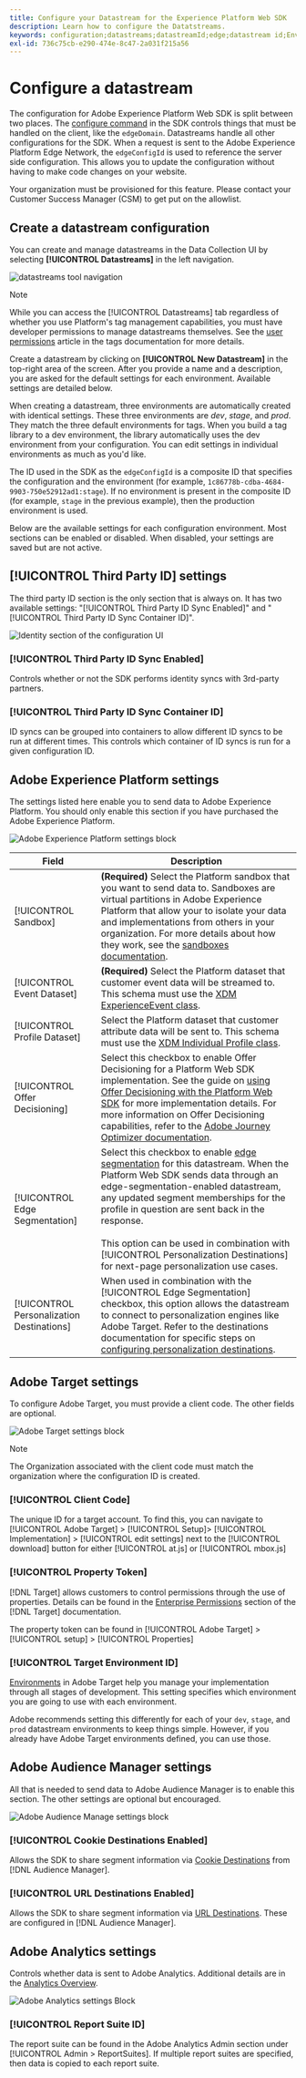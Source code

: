 ```yaml
---
title: Configure your Datastream for the Experience Platform Web SDK
description: Learn how to configure the Datatstreams. 
keywords: configuration;datastreams;datastreamId;edge;datastream id;Environment Settings;edgeConfigId;identity;id sync enabled;ID Sync Container ID;Sandbox;Streaming Inlet;Event Dataset;target;client code;Property Token;Target Environment ID;Cookie Destinations;url Destinations;Analytics Settings Blockreport suite id;
exl-id: 736c75cb-e290-474e-8c47-2a031f215a56
---
```


# Configure a datastream

The configuration for Adobe Experience Platform Web SDK is split between two places. The [configure command](configuring-the-sdk.md) in the SDK controls things that must be handled on the client, like the `edgeDomain`. Datastreams handle all other configurations for the SDK. When a request is sent to the Adobe Experience Platform Edge Network, the `edgeConfigId` is used to reference the server side configuration. This allows you to update the configuration without having to make code changes on your website. 

Your organization must be provisioned for this feature. Please contact your Customer Success Manager (CSM) to get put on the allowlist.

## Create a datastream configuration

You can create and manage datastreams in the Data Collection UI by selecting **[!UICONTROL Datastreams]** in the left navigation.

![datastreams tool navigation](../images/datastreams/config.png)

>[!NOTE]
>
>While you can access the [!UICONTROL Datastreams] tab regardless of whether you use Platform's tag management capabilities, you must have developer permissions to manage datastreams themselves. See the [user permissions](../../tags/ui/administration/user-permissions.md) article in the tags documentation for more details.

Create a datastream by clicking on **[!UICONTROL New Datastream]** in the top-right area of the screen. After you provide a name and a description, you are asked for the default settings for each environment. Available settings are detailed below.

When creating a datastream, three environments are automatically created with identical settings. These three environments are *dev*, *stage*, and *prod*. They match the three default environments for tags. When you build a tag library to a dev environment, the library automatically uses the dev environment from your configuration. You can edit settings in individual environments as much as you'd like.

The ID used in the SDK as the `edgeConfigId` is a composite ID that specifies the configuration and the environment (for example, `1c86778b-cdba-4684-9903-750e52912ad1:stage`). If no environment is present in the composite ID (for example, `stage` in the previous example), then the production environment is used.

Below are the available settings for each configuration environment. Most sections can be enabled or disabled. When disabled, your settings are saved but are not active.

## [!UICONTROL Third Party ID] settings

The third party ID section is the only section that is always on. It has two available settings: "[!UICONTROL Third Party ID Sync Enabled]" and "[!UICONTROL Third Party ID Sync Container ID]".

![Identity section of the configuration UI](../images/datastreams/edge_configuration_identity.png)

### [!UICONTROL Third Party ID Sync Enabled]

Controls whether or not the SDK performs identity syncs with 3rd-party partners.

### [!UICONTROL Third Party ID Sync Container ID]

ID syncs can be grouped into containers to allow different ID syncs to be run at different times. This controls which container of ID syncs is run for a given configuration ID.

## Adobe Experience Platform settings

The settings listed here enable you to send data to Adobe Experience Platform. You should only enable this section if you have purchased the Adobe Experience Platform.

![Adobe Experience Platform settings block](../images/datastreams/platform-config.png)

| Field | Description |
| --- | --- |
| [!UICONTROL Sandbox] | **(Required)** Select the Platform sandbox that you want to send data to. Sandboxes are virtual partitions in Adobe Experience Platform that allow your to isolate your data and implementations from others in your organization. For more details about how they work, see the [sandboxes documentation](../../sandboxes/home.md). |
| [!UICONTROL Event Dataset] | **(Required)** Select the Platform dataset that customer event data will be streamed to. This schema must use the [XDM ExperienceEvent class](../../xdm/classes/experienceevent.md). |
| [!UICONTROL Profile Dataset] | Select the Platform dataset that customer attribute data will be sent to. This schema must use the [XDM Individual Profile class](../../xdm/classes/individual-profile.md). |
| [!UICONTROL Offer Decisioning] | Select this checkbox to enable Offer Decisioning for a Platform Web SDK implementation. See the guide on [using Offer Decisioning with the Platform Web SDK](../personalization/offer-decisioning/offer-decisioning-overview.md) for more implementation details. For more information on Offer Decisioning capabilities, refer to the [Adobe Journey Optimizer documentation](https://experienceleague.adobe.com/docs/journey-optimizer/using/offer-decisioniong/get-started/starting-offer-decisioning.html). |
| [!UICONTROL Edge Segmentation] | Select this checkbox to enable [edge segmentation](../../segmentation/ui/edge-segmentation.md) for this datastream. When the Platform Web SDK sends data through an edge-segmentation-enabled datastream, any updated segment memberships for the profile in question are sent back in the response.<br><br>This option can be used in combination with [!UICONTROL Personalization Destinations] for next-page personalization use cases. |
| [!UICONTROL Personalization Destinations] | When used in combination with the [!UICONTROL Edge Segmentation] checkbox, this option allows the datastream to connect to personalization engines like Adobe Target. Refer to the destinations documentation for specific steps on [configuring personalization destinations](../../destinations/ui/configure-personalization-destinations.md). |

## Adobe Target settings

To configure Adobe Target, you must provide a client code. The other fields are optional.

![Adobe Target settings block](../images/datastreams/edge_configuration_target.png)

>[!NOTE]
>
>The Organization associated with the client code must match the organization where the configuration ID is created.

### [!UICONTROL Client Code]

The unique ID for a target account. To find this, you can navigate to [!UICONTROL Adobe Target] > [!UICONTROL Setup]> [!UICONTROL Implementation] > [!UICONTROL edit settings] next to the [!UICONTROL download] button for either [!UICONTROL at.js] or [!UICONTROL mbox.js]

### [!UICONTROL Property Token]

[!DNL Target] allows customers to control permissions through the use of properties. Details can be found in the [Enterprise Permissions](https://experienceleague.adobe.com/docs/target/using/administer/manage-users/enterprise/properties-overview.html) section of the [!DNL Target] documentation.

The property token can be found in [!UICONTROL Adobe Target] > [!UICONTROL setup] > [!UICONTROL Properties]

### [!UICONTROL Target Environment ID]

[Environments](https://experienceleague.adobe.com/docs/target/using/administer/hosts.html) in Adobe Target help you manage your implementation through all stages of development. This setting specifies which environment you are going to use with each environment.

Adobe recommends setting this differently for each of your `dev`, `stage`, and `prod` datastream environments to keep things simple. However, if you already have Adobe Target environments defined, you can use those.

## Adobe Audience Manager settings

All that is needed to send data to Adobe Audience Manager is to enable this section. The other settings are optional but encouraged.

![Adobe Audience Manage settings block](../images/datastreams/edge_configuration_aam.png)

### [!UICONTROL Cookie Destinations Enabled]

Allows the SDK to share segment information via [Cookie Destinations](https://experienceleague.adobe.com/docs/audience-manager/user-guide/features/destinations/custom-destinations/create-cookie-destination.html) from [!DNL Audience Manager].

### [!UICONTROL URL Destinations Enabled]

Allows the SDK to share segment information via [URL Destinations](https://experienceleague.adobe.com/docs/audience-manager/user-guide/features/destinations/custom-destinations/create-url-destination.html). These are configured in [!DNL Audience Manager].

## Adobe Analytics settings

Controls whether data is sent to Adobe Analytics. Additional details are in the [Analytics Overview](../data-collection/adobe-analytics/analytics-overview.md).

![Adobe Analytics settings Block](../images/datastreams/edge_configuration_aa.png)

### [!UICONTROL Report Suite ID]

The report suite can be found in the Adobe Analytics Admin section under [!UICONTROL Admin > ReportSuites]. If multiple report suites are specified, then data is copied to each report suite.
